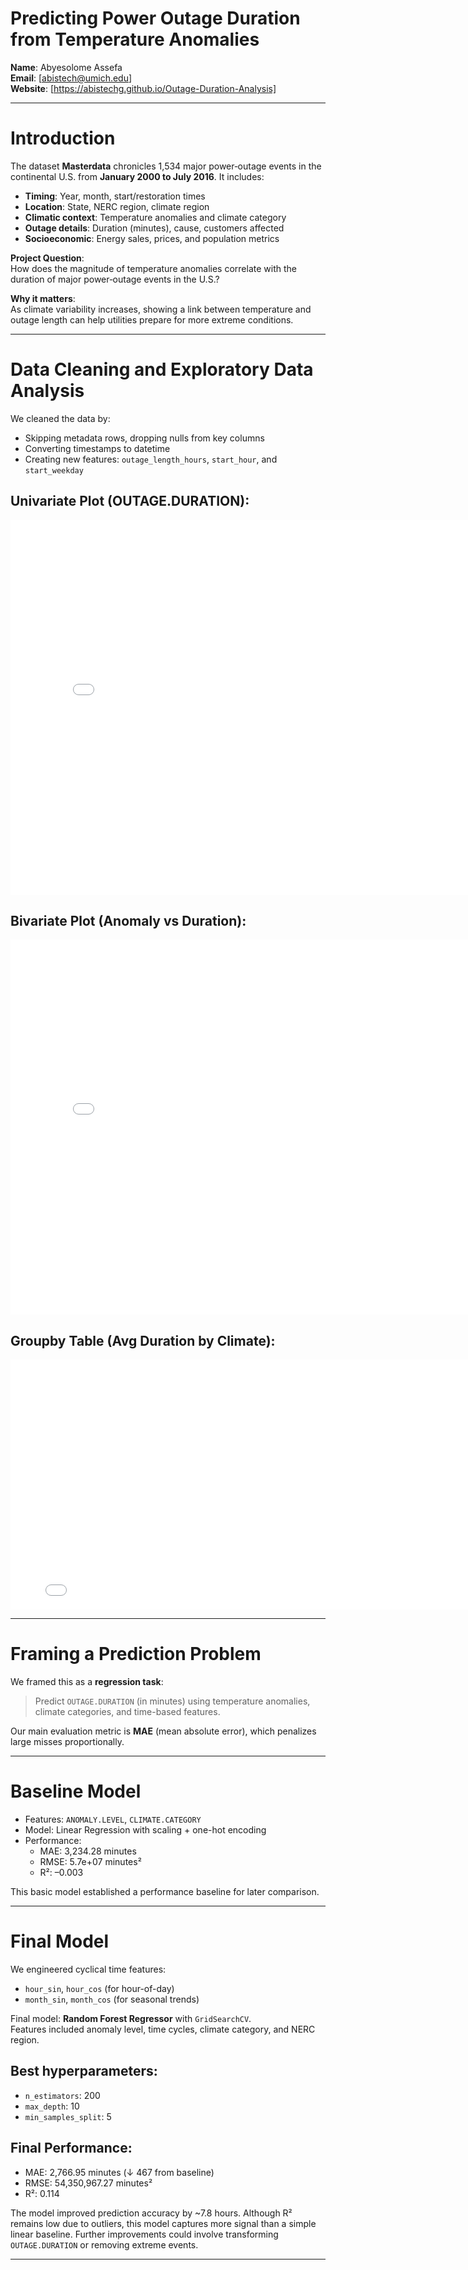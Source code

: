 # Predicting Power Outage Duration from Temperature Anomalies

**Name**: Abyesolome Assefa  
**Email**: [abistech@umich.edu]  
**Website**: [https://abistechg.github.io/Outage-Duration-Analysis]

---

# Introduction

The dataset **Masterdata** chronicles 1,534 major power‐outage events in the continental U.S. from **January 2000 to July 2016**. It includes:

- **Timing**: Year, month, start/restoration times  
- **Location**: State, NERC region, climate region  
- **Climatic context**: Temperature anomalies and climate category  
- **Outage details**: Duration (minutes), cause, customers affected  
- **Socioeconomic**: Energy sales, prices, and population metrics  

**Project Question**:  
How does the magnitude of temperature anomalies correlate with the duration of major power‐outage events in the U.S.?

**Why it matters**:  
As climate variability increases, showing a link between temperature and outage length can help utilities prepare for more extreme conditions.

---

# Data Cleaning and Exploratory Data Analysis

We cleaned the data by:
- Skipping metadata rows, dropping nulls from key columns
- Converting timestamps to datetime
- Creating new features: `outage_length_hours`, `start_hour`, and `start_weekday`

## Univariate Plot (OUTAGE.DURATION):
<iframe src="assets/univariate_plot.html" width="800" height="600" frameborder="0"></iframe>

## Bivariate Plot (Anomaly vs Duration):
<iframe src="assets/bivariate_plot.html" width="800" height="600" frameborder="0"></iframe>

## Groupby Table (Avg Duration by Climate):
<iframe src="assets/groupby_table.html" width="800" height="400" frameborder="0"></iframe>

---

# Framing a Prediction Problem

We framed this as a **regression task**:  
> Predict `OUTAGE.DURATION` (in minutes) using temperature anomalies, climate categories, and time-based features.

Our main evaluation metric is **MAE** (mean absolute error), which penalizes large misses proportionally.

---

# Baseline Model

- Features: `ANOMALY.LEVEL`, `CLIMATE.CATEGORY`
- Model: Linear Regression with scaling + one-hot encoding
- Performance:
  - MAE: 3,234.28 minutes
  - RMSE: 5.7e+07 minutes²
  - R²: –0.003

This basic model established a performance baseline for later comparison.

---

# Final Model

We engineered cyclical time features:

- `hour_sin`, `hour_cos` (for hour-of-day)
- `month_sin`, `month_cos` (for seasonal trends)

Final model: **Random Forest Regressor** with `GridSearchCV`.  
Features included anomaly level, time cycles, climate category, and NERC region.

## Best hyperparameters:
- `n_estimators`: 200
- `max_depth`: 10
- `min_samples_split`: 5

## Final Performance:
- MAE: 2,766.95 minutes (↓ 467 from baseline)
- RMSE: 54,350,967.27 minutes²
- R²: 0.114

The model improved prediction accuracy by ~7.8 hours. Although R² remains low due to outliers, this model captures more signal than a simple linear baseline. Further improvements could involve transforming `OUTAGE.DURATION` or removing extreme events.

---

